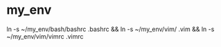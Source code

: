 my_env
======

ln -s ~/my_env/bash/bashrc .bashrc &amp;&amp; ln -s ~/my_env/vim/ .vim &amp;&amp; ln -s ~/my_env/vim/vimrc .vimrc
